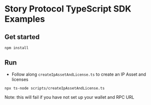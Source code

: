 # Story Protocol TypeScript SDK Examples

## Get started

```
npm install 
```


## Run 
- Follow along `createIpAssetAndLicense.ts` to create an IP Asset and licenses
```
npx ts-node scripts/createIpAssetAndLicense.ts
```
Note: this will fail if you have not set up your wallet and RPC URL